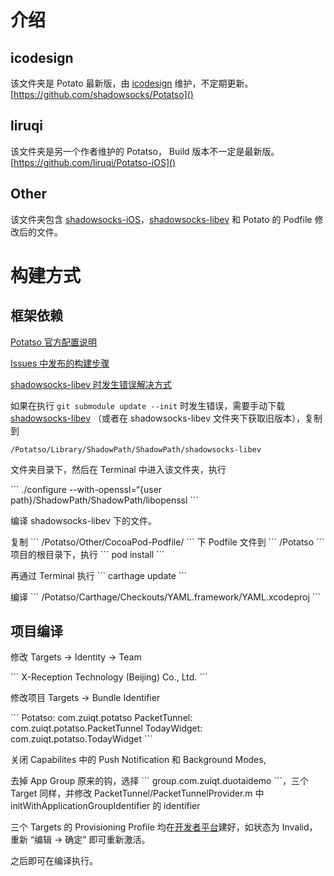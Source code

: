 # 介绍
## icodesign
该文件夹是 Potato 最新版，由 [icodesign][1] 维护，不定期更新。
[https://github.com/shadowsocks/Potatso]() 

## liruqi
该文件夹是另一个作者维护的 Potatso， Build 版本不一定是最新版。
[https://github.com/liruqi/Potatso-iOS]()

## Other
该文件夹包含 [shadowsocks-iOS][4]，[shadowsocks-libev][5] 和 Potato 的 Podfile 修改后的文件。

# 构建方式
## 框架依赖
[Potatso 官方配置说明][6]

[Issues 中发布的构建步骤][7]

[shadowsocks-libev 时发生错误解决方式][8]

如果在执行  `git submodule update --init` 时发生错误，需要手动下载 [shadowsocks-libev][9] （或者在 shadowsocks-libev 文件夹下获取旧版本），复制到 

	/Potatso/Library/ShadowPath/ShadowPath/shadowsocks-libev 

文件夹目录下，然后在 Terminal 中进入该文件夹，执行 

\`\`\` 
./configure --with-openssl=“{user path}/ShadowPath/ShadowPath/libopenssl
\`\`\` 

编译 shadowsocks-libev 下的文件。

复制 \`\`\` /Potatso/Other/CocoaPod-Podfile/ \`\`\` 下 Podfile 文件到 \`\`\` /Potatso \`\`\` 项目的根目录下，执行 \`\`\` pod install \`\`\`

再通过 Terminal 执行 \`\`\` carthage update \`\`\`

编译 
\`\`\`
/Potatso/Carthage/Checkouts/YAML.framework/YAML.xcodeproj
\`\`\`

## 项目编译
修改 Targets -\> Identity -\> Team 

\`\`\`
X-Reception Technology (Beijing) Co., Ltd.
\`\`\`

修改项目 Targets -\> Bundle Identifier

\`\`\`
Potatso: com.zuiqt.potatso
PacketTunnel: com.zuiqt.potatso.PacketTunnel
TodayWidget: com.zuiqt.potatso.TodayWidget 
\`\`\`

关闭 Capabilites 中的 Push Notification 和 Background Modes,

去掉 App Group 原来的钩，选择 \`\`\` group.com.zuiqt.duotaidemo \`\`\`，三个 Target 同样，并修改 PacketTunnel/PacketTunnelProvider.m 中 initWithApplicationGroupIdentifier 的 identifier

三个 Targets 的 Provisioning Profile 均在[开发者平台][10]建好，如状态为 Invalid，重新 “编辑 -\> 确定” 即可重新激活。

之后即可在编译执行。 






[1]:	https://github.com/icodesign
[4]:	https://github.com/liruqi/shadowsocks-iOS
[5]:	https://github.com/shadowsocks/shadowsocks-libev
[6]:	https://github.com/shadowsocks/Potatso/wiki/Setup-Guide
[7]:	https://github.com/shadowsocks/Potatso/issues/12
[8]:	https://github.com/shadowsocks/Potatso/issues/46
[9]:	https://github.com/shadowsocks/shadowsocks-libev
[10]:	https://developer.apple.com/account/ios/profile/